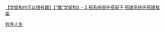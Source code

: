[【学架构也可以很有趣】【“趣”学架构】- 2.搭系统得先搭架子](https://www.bilibili.com/video/BV1GF41197iR/?p=3&spm_id_from=pageDriver)
[搭建系统先搭建框架](https://juejin.cn/post/7222115117432373285)

[程序人生](https://javaguide.cn/high-quality-technical-articles/)